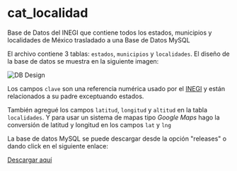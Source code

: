 # cat_localidad

Base de Datos del INEGI que contiene todos los estados, municipios y localidades de México trasladado a una Base de Datos MySQL

El archivo contiene 3 tablas: `estados`, `municipios` y `localidades`. El diseño de la base de datos se muestra en la siguiente imagen:

![DB Design](http://developarts.com/bl-content/uploads/db.png)

Los campos `clave` son una referencia numérica usado por el [INEGI](http://www.inegi.org.mx/) y están relacionados a su padre exceptuando estados. 

También agregué los campos `latitud`, `longitud` y `altitud` en la tabla `localidades`. Y para usar un sistema de mapas tipo *Google Maps* hago la conversión de latitud y longitud en los campos `lat` y `lng`

La base de datos MySQL se puede descargar desde la opción "releases" o dando click en el siguiente enlace:

[Descargar aquí](https://github.com/developarts/cat_localidad/releases/latest)

